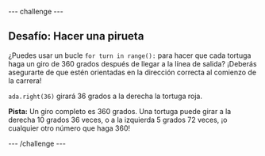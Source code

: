 \--- challenge \---

## Desafío: Hacer una pirueta

¿Puedes usar un bucle `for turn in range():` para hacer que cada tortuga haga un giro de 360 grados después de llegar a la línea de salida? ¡Deberás asegurarte de que estén orientadas en la dirección correcta al comienzo de la carrera!

`ada.right(36)` girará 36 grados a la derecha la tortuga roja.

**Pista:** Un giro completo es 360 grados. Una tortuga puede girar a la derecha 10 grados 36 veces, o a la izquierda 5 grados 72 veces, ¡o cualquier otro número que haga 360!

\--- /challenge \---